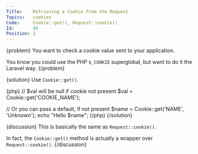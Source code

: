 ```yaml
---
Title:    Retrieving a Cookie from the Request
Topics:   cookies
Code:     Cookie::get(), Request::cookie()
Id:       49
Position: 2
---
```


{problem}
You want to check a cookie value sent to your application.

You know you could use the PHP `$_COOKIE` superglobal, but want to do it the Laravel way.
{/problem}

{solution}
Use `Cookie::get()`.

{php}
// $val will be null if cookie not present
$val = Cookie::get('COOKIE_NAME');

// Or you can pass a default, if not present
$name = Cookie::get('NAME', 'Unknown');
echo "Hello $name";
{/php}
{/solution}

{discussion}
This is basically the same as `Request::cookie()`.

In fact, the `Cookie::get()` method is actually a wrapper over `Request::cookie()`.
{/discussion}

